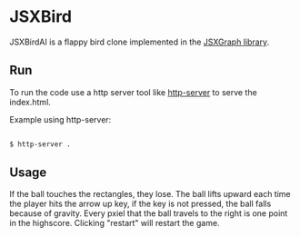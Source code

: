
# JSXBird

  

JSXBirdAI is a flappy bird clone implemented in the [JSXGraph library](https://jsxgraph.uni-bayreuth.de/wp/index.html). 

## Run

To run the code use a http server tool like [http-server](https://www.npmjs.com/package/http-server) to serve the index.html.

Example using http-server:

```sh

$ http-server .

```

## Usage
 If the ball touches the rectangles, they lose. The ball lifts upward each time the player hits the arrow up key, if the key is not pressed, the ball falls because of gravity. Every pxiel that the ball travels to the right is one point in the highscore. Clicking "restart" will restart the game.